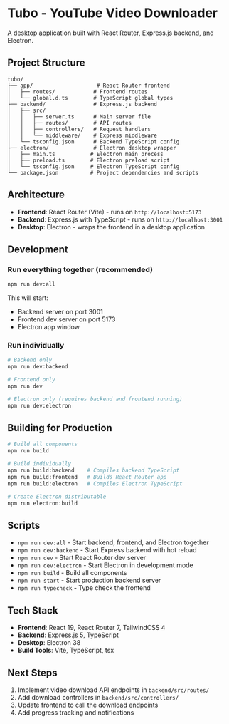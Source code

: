 # Tubo - YouTube Video Downloader

A desktop application built with React Router, Express.js backend, and Electron.

## Project Structure

```
tubo/
├── app/                    # React Router frontend
│   ├── routes/            # Frontend routes
│   └── global.d.ts        # TypeScript global types
├── backend/               # Express.js backend
│   ├── src/
│   │   ├── server.ts      # Main server file
│   │   ├── routes/        # API routes
│   │   ├── controllers/   # Request handlers
│   │   └── middleware/    # Express middleware
│   └── tsconfig.json      # Backend TypeScript config
├── electron/              # Electron desktop wrapper
│   ├── main.ts           # Electron main process
│   ├── preload.ts        # Electron preload script
│   └── tsconfig.json     # Electron TypeScript config
└── package.json          # Project dependencies and scripts
```

## Architecture

- **Frontend**: React Router (Vite) - runs on `http://localhost:5173`
- **Backend**: Express.js with TypeScript - runs on `http://localhost:3001`
- **Desktop**: Electron - wraps the frontend in a desktop application

## Development

### Run everything together (recommended)

```bash
npm run dev:all
```

This will start:

- Backend server on port 3001
- Frontend dev server on port 5173
- Electron app window

### Run individually

```bash
# Backend only
npm run dev:backend

# Frontend only
npm run dev

# Electron only (requires backend and frontend running)
npm run dev:electron
```

## Building for Production

```bash
# Build all components
npm run build

# Build individually
npm run build:backend    # Compiles backend TypeScript
npm run build:frontend   # Builds React Router app
npm run build:electron   # Compiles Electron TypeScript

# Create Electron distributable
npm run electron:build
```

## Scripts

- `npm run dev:all` - Start backend, frontend, and Electron together
- `npm run dev:backend` - Start Express backend with hot reload
- `npm run dev` - Start React Router dev server
- `npm run dev:electron` - Start Electron in development mode
- `npm run build` - Build all components
- `npm run start` - Start production backend server
- `npm run typecheck` - Type check the frontend

## Tech Stack

- **Frontend**: React 19, React Router 7, TailwindCSS 4
- **Backend**: Express.js 5, TypeScript
- **Desktop**: Electron 38
- **Build Tools**: Vite, TypeScript, tsx

## Next Steps

1. Implement video download API endpoints in `backend/src/routes/`
2. Add download controllers in `backend/src/controllers/`
3. Update frontend to call the download endpoints
4. Add progress tracking and notifications
